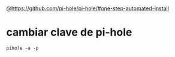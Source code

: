 #
@https://github.com/pi-hole/pi-hole/#one-step-automated-install



# cambiar clave de pi-hole

	pihole -a -p
